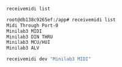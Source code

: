 ```bash
receivemidi list
```
```bash
root@db138c9265ef:/app# receivemidi list
Midi Through Port-0
Minilab3 MIDI
Minilab3 DIN THRU
Minilab3 MCU/HUI
Minilab3 ALV
```

```bash
receivemidi dev "Minilab3 MIDI"
```
